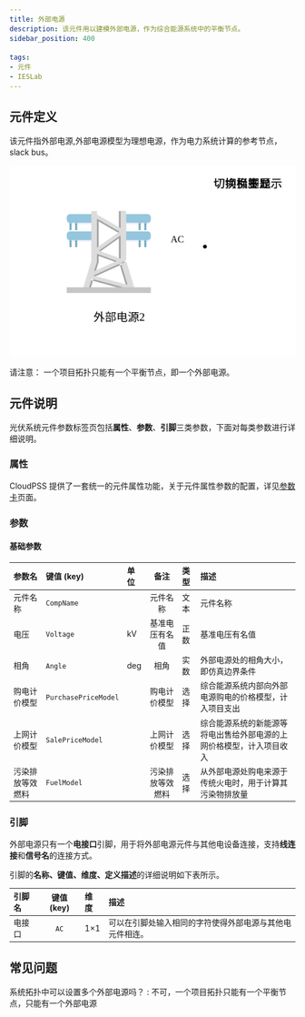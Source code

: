 ```yaml
---
title: 外部电源
description: 该元件用以建模外部电源，作为综合能源系统中的平衡节点。
sidebar_position: 400

tags: 
- 元件
- IESLab
---
```


## 元件定义

 该元件指外部电源,外部电源模型为理想电源，作为电力系统计算的参考节点，slack bus。

![外部电源](./IES-Generator-6Power.svg )

请注意： 一个项目拓扑只能有一个平衡节点，即一个外部电源。

## 元件说明

光伏系统元件参数标签页包括**属性**、**参数**、**引脚**三类参数，下面对每类参数进行详细说明。

### 属性

CloudPSS 提供了一套统一的元件属性功能，关于元件属性参数的配置，详见[参数卡](docs/documents/software/10-xstudio/20-simstudio/40-workbench/20-function-zone/30-design-tab/30-param-panel/index.md)页面。

### 参数

#### 基础参数

| 参数名 | 键值 (key) | 单位 | 备注 | 类型 | 描述 |
| :--- | :--- | :--- | :--: | :--- | :--- |
| 元件名称 | `CompName` |  | 元件名称 | 文本 | 元件名称 |
| 电压 | `Voltage` | kV | 基准电压有名值 | 正数 | 基准电压有名值|
| 相角 | `Angle` | deg | 相角 | 实数 | 外部电源处的相角大小，即仿真边界条件 |
| 购电计价模型 | `PurchasePriceModel` |  | 购电计价模型 | 选择 | 综合能源系统内部向外部电源购电的价格模型，计入项目支出 |
| 上网计价模型 | `SalePriceModel` |  | 上网计价模型 | 选择 | 综合能源系统的新能源等将电出售给外部电源的上网价格模型，计入项目收入 |
| 污染排放等效燃料 | `FuelModel` |  | 污染排放等效燃料 | 选择 | 从外部电源处购电来源于传统火电时，用于计算其污染物排放量 |


### 引脚

外部电源只有一个**电接口**引脚，用于将外部电源元件与其他电设备连接，支持**线连接**和**信号名**的连接方式。

引脚的**名称、键值、维度、定义描述**的详细说明如下表所示。

| 引脚名 | 键值 (key)  | 维度 | 描述 |
| :--- | :--: | :--- | :--- |
| 电接口 | `AC` | 1×1 | 可以在引脚处输入相同的字符使得外部电源与其他电元件相连。|


## 常见问题

系统拓扑中可以设置多个外部电源吗？
:    不可，一个项目拓扑只能有一个平衡节点，只能有一个外部电源

